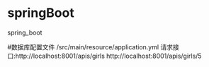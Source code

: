 # springBoot
spring_boot


#数据库配置文件
/src/main/resource/application.yml
请求接口:http://localhost:8001/apis/girls
http://localhost:8001/apis/girls/5